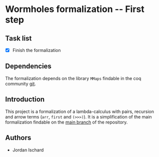 # Wormholes formalization -- First step

## Task list

- [x] Finish the formalization

## Dependencies

The formalization depends on the library `MMaps` findable in the coq community [git](https://github.com/coq-community/coq-mmaps).

## Introduction

This project is a formalization of a lambda-calculus with pairs, recursion and arrow terms (`arr`, `first` and `(>>>)`). It is a simplification of the main formalization findable on the [main branch](https://github.com/JordanIschard/Mechanized-Wormholes) of the repository.

## Authors

- Jordan Ischard